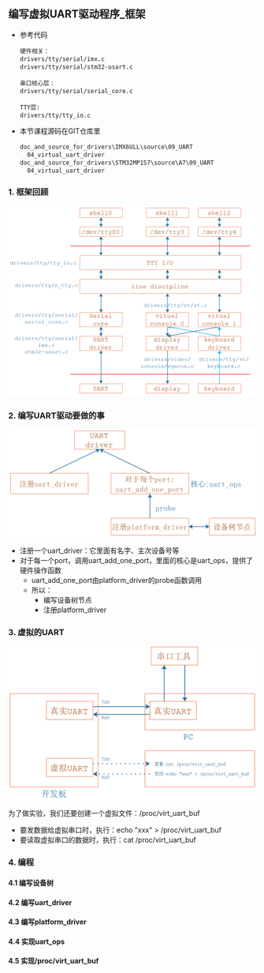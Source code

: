 ## 编写虚拟UART驱动程序_框架

* 参考代码

  ```shell
  硬件相关：
  drivers/tty/serial/imx.c
  drivers/tty/serial/stm32-usart.c
  
  串口核心层：
  drivers/tty/serial/serial_core.c
  
  TTY层:
  drivers/tty/tty_io.c
  ```

  

* 本节课程源码在GIT仓库里

  ```shell
  doc_and_source_for_drivers\IMX6ULL\source\09_UART
  	04_virtual_uart_driver
  doc_and_source_for_drivers\STM32MP157\source\A7\09_UART
  	04_virtual_uart_driver
  ```
  
  

### 1. 框架回顾

![image-20210724153515059](pic/09_UART/24_tty_driver_level_2.png)



### 2. 编写UART驱动要做的事

![image-20210730142813809](pic/09_UART/39_uart_driver.png)



* 注册一个uart_driver：它里面有名字、主次设备号等
* 对于每一个port，调用uart_add_one_port，里面的核心是uart_ops，提供了硬件操作函数
  * uart_add_one_port由platform_driver的probe函数调用
  * 所以：
    * 编写设备树节点
    * 注册platform_driver



### 3. 虚拟的UART

![image-20210730150445225](pic/09_UART/40_virtual_uart.png)

为了做实验，我们还要创建一个虚拟文件：/proc/virt_uart_buf

* 要发数据给虚拟串口时，执行：echo "xxx" > /proc/virt_uart_buf
* 要读取虚拟串口的数据时，执行：cat /proc/virt_uart_buf





### 4. 编程

#### 4.1 编写设备树

#### 4.2 编写uart_driver

#### 4.3 编写platform_driver

#### 4.4 实现uart_ops

#### 4.5 实现/proc/virt_uart_buf



